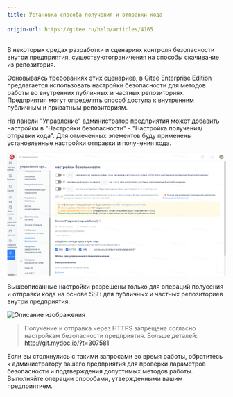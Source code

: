 ```yaml
---
title: Установка способа получения и отправки кода

origin-url: https://gitee.ru/help/articles/4165
---
```


В некоторых средах разработки и сценариях контроля безопасности внутри предприятия, существуютограничения на способы скачивание из репозитория. 

Основываясь  требованиях этих сценариев, в Gitee Enterprise Edition предлагается использовать настройки безопасности для методов работы во внутренних публичных и частных репозиториях. Предприятия могут определять способ доступа к внутренним публичным и приватным репозиториям. 

На панели "Управление" администратор предприятия может добавить настройки в "Настройки безопасности" - "Настройка получения/отправки кода". Для отмеченных элементов буду применены установленные настройки отправки и получения кода.

![Описание изображения](image665.png)

Вышеописанные настройки разрешены только для операций полусения и отправки кода на основе SSH для публичных и частных репозиториев внутри предприятия:

![Описание изображения](https://images.gitee.ru/uploads/images/2020/0309/153045_fa953959_5370906.png )

> Получение и отправка через HTTPS запрещена согласно настройкам безопасности предприятия. Больше деталей: <http://git.mydoc.io/?t=307581> 

Если вы столкнулись с такими запросами во время работы, обратитесь к администратору вашего предприятия для проверки параметров безопасности и подтверждения допустимых методов работы. Выполняйте операции способами, утвержденными вашим предприятием.